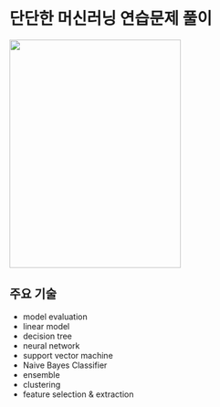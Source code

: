 # 단단한 머신러닝 연습문제 풀이

<img src="http://image.yes24.com/goods/88440860/XL" width="300" height="400">

## 주요 기술
- model evaluation
- linear model
- decision tree
- neural network
- support vector machine
- Naive Bayes Classifier
- ensemble
- clustering 
- feature selection & extraction
